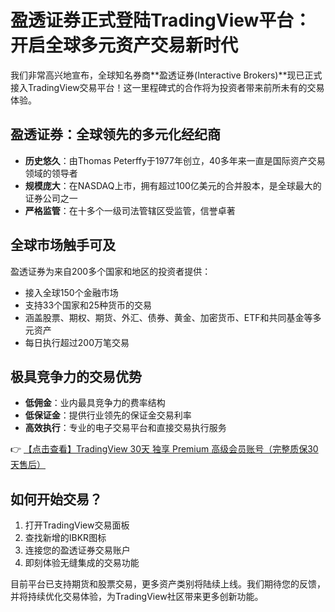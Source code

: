 # 盈透证券正式登陆TradingView平台：开启全球多元资产交易新时代

我们非常高兴地宣布，全球知名券商**盈透证券(Interactive Brokers)**现已正式接入TradingView交易平台！这一里程碑式的合作将为投资者带来前所未有的交易体验。

## 盈透证券：全球领先的多元化经纪商

- **历史悠久**：由Thomas Peterffy于1977年创立，40多年来一直是国际资产交易领域的领导者
- **规模庞大**：在NASDAQ上市，拥有超过100亿美元的合并股本，是全球最大的证券公司之一
- **严格监管**：在十多个一级司法管辖区受监管，信誉卓著

## 全球市场触手可及

盈透证券为来自200多个国家和地区的投资者提供：
- 接入全球150个金融市场
- 支持33个国家和25种货币的交易
- 涵盖股票、期权、期货、外汇、债券、黄金、加密货币、ETF和共同基金等多元资产
- 每日执行超过200万笔交易

## 极具竞争力的交易优势

- **低佣金**：业内最具竞争力的费率结构
- **低保证金**：提供行业领先的保证金交易利率
- **高效执行**：专业的电子交易平台和直接交易执行服务

👉 [【点击查看】TradingView 30天 独享 Premium 高级会员账号（完整质保30天售后）](https://bit.ly/TradingView-Pro)

## 如何开始交易？

1. 打开TradingView交易面板
2. 查找新增的IBKR图标
3. 连接您的盈透证券交易账户
4. 即刻体验无缝集成的交易功能

目前平台已支持期货和股票交易，更多资产类别将陆续上线。我们期待您的反馈，并将持续优化交易体验，为TradingView社区带来更多创新功能。